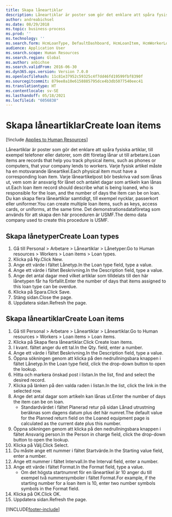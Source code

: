 ```yaml
---
title: Skapa låneartiklar
description: Låneartiklar är poster som gör det enklare att spåra fysiska artiklar, till exempel telefoner eller datorer, som ditt företag lånar ut till arbetare.
author: andreabichsel
ms.date: 08/29/2018
ms.topic: business-process
ms.prod: ''
ms.technology: ''
ms.search.form: HcmLoanType, DefaultDashboard, HcmLoanItem, HcmWorkerLookUp, HcmPersonnelManagementWorkspace
audience: Application User
ms.search.scope: Human Resources
ms.search.region: Global
ms.author: anbichse
ms.search.validFrom: 2016-06-30
ms.dyn365.ops.version: Version 7.0.0
ms.openlocfilehash: 11c81e37952c59325c4f7dd46fd19599fbf8390f
ms.sourcegitcommit: 879ee8a10e6158885795dce4b3db5077540eec41
ms.translationtype: HT
ms.contentlocale: sv-SE
ms.lasthandoff: 05/18/2021
ms.locfileid: "6056838"
---
```

# <a name="create-loan-items"></a><span data-ttu-id="7c3d2-103">Skapa låneartiklar</span><span class="sxs-lookup"><span data-stu-id="7c3d2-103">Create loan items</span></span>

[!include [Applies to Human Resources](../includes/applies-to-hr.md)]



<span data-ttu-id="7c3d2-104">Låneartiklar är poster som gör det enklare att spåra fysiska artiklar, till exempel telefoner eller datorer, som ditt företag lånar ut till arbetare.</span><span class="sxs-lookup"><span data-stu-id="7c3d2-104">Loan items are records that help you track physical items, such as phones or computers, that your company lends to workers.</span></span> <span data-ttu-id="7c3d2-105">Varje fysisk artikel måste ha en motsvarande låneartikel.</span><span class="sxs-lookup"><span data-stu-id="7c3d2-105">Each physical item must have a corresponding loan item.</span></span> <span data-ttu-id="7c3d2-106">Varje låneartikelpost bör beskriva vad som lånas ut, vem som är ansvarig för lånet och antalet dagar som artikeln kan lånas ut.</span><span class="sxs-lookup"><span data-stu-id="7c3d2-106">Each loan item record should describe what is being loaned, who is responsible for the loan, and the number of days the item can be on loan.</span></span> <span data-ttu-id="7c3d2-107">Du kan skapa flera låneartiklar samtidigt, till exempel nycklar, passerkort eller uniformer.</span><span class="sxs-lookup"><span data-stu-id="7c3d2-107">You can create multiple loan items, such as keys, access cards, or uniforms, at the same time.</span></span> <span data-ttu-id="7c3d2-108">Det demonstrationsdataföretag som används för att skapa den här proceduren är USMF.</span><span class="sxs-lookup"><span data-stu-id="7c3d2-108">The demo data company used to create this procedure is USMF.</span></span>


## <a name="create-loan-types"></a><span data-ttu-id="7c3d2-109">Skapa lånetyper</span><span class="sxs-lookup"><span data-stu-id="7c3d2-109">Create Loan types</span></span>
1. <span data-ttu-id="7c3d2-110">Gå till Personal > Arbetare > Låneartiklar > Lånetyper.</span><span class="sxs-lookup"><span data-stu-id="7c3d2-110">Go to Human resources > Workers > Loan items > Loan types.</span></span>
2. <span data-ttu-id="7c3d2-111">Klicka på Ny.</span><span class="sxs-lookup"><span data-stu-id="7c3d2-111">Click New.</span></span>
3. <span data-ttu-id="7c3d2-112">Ange ett värde i fältet Lånetyp.</span><span class="sxs-lookup"><span data-stu-id="7c3d2-112">In the Loan type field, type a value.</span></span>
4. <span data-ttu-id="7c3d2-113">Ange ett värde i fältet Beskrivning.</span><span class="sxs-lookup"><span data-stu-id="7c3d2-113">In the Description field, type a value.</span></span>
5. <span data-ttu-id="7c3d2-114">Ange det antal dagar med vilket artiklar som tilldelats till den här lånetypen får ha förfallit.</span><span class="sxs-lookup"><span data-stu-id="7c3d2-114">Enter the number of days that items assigned to this loan type can be overdue.</span></span> 
6. <span data-ttu-id="7c3d2-115">Klicka på Spara.</span><span class="sxs-lookup"><span data-stu-id="7c3d2-115">Click Save.</span></span>
7. <span data-ttu-id="7c3d2-116">Stäng sidan.</span><span class="sxs-lookup"><span data-stu-id="7c3d2-116">Close the page.</span></span>
8. <span data-ttu-id="7c3d2-117">Uppdatera sidan.</span><span class="sxs-lookup"><span data-stu-id="7c3d2-117">Refresh the page.</span></span>

## <a name="create-loan-items"></a><span data-ttu-id="7c3d2-118">Skapa låneartiklar</span><span class="sxs-lookup"><span data-stu-id="7c3d2-118">Create Loan items</span></span>
1. <span data-ttu-id="7c3d2-119">Gå till Personal > Arbetare > Låneartiklar > Låneartiklar.</span><span class="sxs-lookup"><span data-stu-id="7c3d2-119">Go to Human resources > Workers > Loan items > Loan items.</span></span>
2. <span data-ttu-id="7c3d2-120">Klicka på Skapa flera låneartiklar.</span><span class="sxs-lookup"><span data-stu-id="7c3d2-120">Click Create loan items.</span></span>
3. <span data-ttu-id="7c3d2-121">I kvant. fältet anger du ett tal.</span><span class="sxs-lookup"><span data-stu-id="7c3d2-121">In the Qty. field, enter a number.</span></span>
4. <span data-ttu-id="7c3d2-122">Ange ett värde i fältet Beskrivning.</span><span class="sxs-lookup"><span data-stu-id="7c3d2-122">In the Description field, type a value.</span></span>
5. <span data-ttu-id="7c3d2-123">Öppna sökningen genom att klicka på den nedrullningsbara knappen i fältet Lånetyp.</span><span class="sxs-lookup"><span data-stu-id="7c3d2-123">In the Loan type field, click the drop-down button to open the lookup.</span></span>
6. <span data-ttu-id="7c3d2-124">Hitta och markera önskad post i listan.</span><span class="sxs-lookup"><span data-stu-id="7c3d2-124">In the list, find and select the desired record.</span></span>
7. <span data-ttu-id="7c3d2-125">Klicka på länken på den valda raden i listan.</span><span class="sxs-lookup"><span data-stu-id="7c3d2-125">In the list, click the link in the selected row.</span></span>
8. <span data-ttu-id="7c3d2-126">Ange det antal dagar som artikeln kan lånas ut.</span><span class="sxs-lookup"><span data-stu-id="7c3d2-126">Enter the number of days the item can be on loan.</span></span>
    * <span data-ttu-id="7c3d2-127">Standardvärdet i fältet Planerad retur på sidan Lånad utrustning beräknas som dagens datum plus det här numret.</span><span class="sxs-lookup"><span data-stu-id="7c3d2-127">The default value for the Planned return field on the Loaned equipment page is calculated as the current date plus this number.</span></span>  
9. <span data-ttu-id="7c3d2-128">Öppna sökningen genom att klicka på den nedrullningsbara knappen i fältet Ansvarig person.</span><span class="sxs-lookup"><span data-stu-id="7c3d2-128">In the Person in charge field, click the drop-down button to open the lookup.</span></span>
10. <span data-ttu-id="7c3d2-129">Klicka på Välj.</span><span class="sxs-lookup"><span data-stu-id="7c3d2-129">Click Select.</span></span>
11. <span data-ttu-id="7c3d2-130">Du måste ange ett nummer i fältet Startvärde.</span><span class="sxs-lookup"><span data-stu-id="7c3d2-130">In the Starting value field, enter a number.</span></span>
12. <span data-ttu-id="7c3d2-131">Ange ett nummer i fältet Intervall.</span><span class="sxs-lookup"><span data-stu-id="7c3d2-131">In the Interval field, enter a number.</span></span>
13. <span data-ttu-id="7c3d2-132">Ange ett värde i fältet Format.</span><span class="sxs-lookup"><span data-stu-id="7c3d2-132">In the Format field, type a value.</span></span>
    * <span data-ttu-id="7c3d2-133">Om det högsta startnumret för en låneartikel är 10 anger du till exempel två nummersymboler i fältet Format.</span><span class="sxs-lookup"><span data-stu-id="7c3d2-133">For example, if the starting number for a loan item is 10, enter two number symbols symbols in the Format field.</span></span>  
14. <span data-ttu-id="7c3d2-134">Klicka på OK.</span><span class="sxs-lookup"><span data-stu-id="7c3d2-134">Click OK.</span></span>
15. <span data-ttu-id="7c3d2-135">Uppdatera sidan.</span><span class="sxs-lookup"><span data-stu-id="7c3d2-135">Refresh the page.</span></span>



[!INCLUDE[footer-include](../includes/footer-banner.md)]